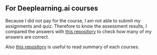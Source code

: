 ## For Deeplearning.ai courses

Because I did not pay for the course, I am not able to submit my assignments and quiz. Therefore to know the assessment results, I compared the answers with [this repository](https://github.com/HeroKillerEver/coursera-deep-learning)
to check how many of my answers are correct.

Also [this repository](https://github.com/mbadry1/DeepLearning.ai-Summary/) is useful to read summary of each courses.
